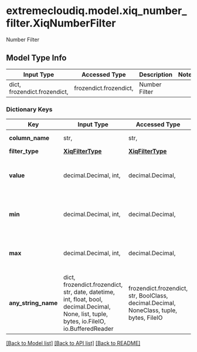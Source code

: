 # extremecloudiq.model.xiq_number_filter.XiqNumberFilter

Number Filter

## Model Type Info
Input Type | Accessed Type | Description | Notes
------------ | ------------- | ------------- | -------------
dict, frozendict.frozendict,  | frozendict.frozendict,  | Number Filter | 

### Dictionary Keys
Key | Input Type | Accessed Type | Description | Notes
------------ | ------------- | ------------- | ------------- | -------------
**column_name** | str,  | str,  | The column name | [optional] 
**filter_type** | [**XiqFilterType**](XiqFilterType.md) | [**XiqFilterType**](XiqFilterType.md) |  | [optional] 
**value** | decimal.Decimal, int,  | decimal.Decimal,  | The value | [optional] value must be a 64 bit integer
**min** | decimal.Decimal, int,  | decimal.Decimal,  | The minimum value | [optional] value must be a 64 bit integer
**max** | decimal.Decimal, int,  | decimal.Decimal,  | The maximum value | [optional] value must be a 64 bit integer
**any_string_name** | dict, frozendict.frozendict, str, date, datetime, int, float, bool, decimal.Decimal, None, list, tuple, bytes, io.FileIO, io.BufferedReader | frozendict.frozendict, str, BoolClass, decimal.Decimal, NoneClass, tuple, bytes, FileIO | any string name can be used but the value must be the correct type | [optional]

[[Back to Model list]](../../README.md#documentation-for-models) [[Back to API list]](../../README.md#documentation-for-api-endpoints) [[Back to README]](../../README.md)

